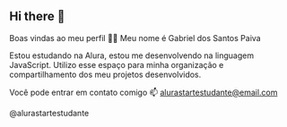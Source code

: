 ## Hi there 👋 
Boas vindas ao meu perfil 💙💙
Meu nome é Gabriel dos Santos Paiva


Estou estudando na Alura, estou me desenvolvendo na linguagem JavaScript. Utilizo esse espaço para minha organização e compartilhamento dos meu projetos desenvolvidos.

Você pode entrar em contato comigo 📫
alurastartestudante@email.com

@alurastartestudante

<!--
**paiva2009/paiva2009** is a ✨ _special_ ✨ repository because its `README.md` (this file) appears on your GitHub profile.

Here are some ideas to get you started:

- 🔭 I’m currently working on ...
- 🌱 I’m currently learning ...
- 👯 I’m looking to collaborate on ...
- 🤔 I’m looking for help with ...
- 💬 Ask me about ...
- 📫 How to reach me: ...
- 😄 Pronouns: ...
- ⚡ Fun fact: ...
-->
